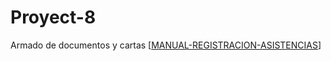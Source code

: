 # Proyect-8
Armado de documentos y cartas 
[[MANUAL-REGISTRACION-ASISTENCIAS](https://docs.google.com/document/d/1slr1t2AjNSUKj-193-8NI4nBlmBdFbSbtPkJrJKj0gI/edit?usp=sharing)]
